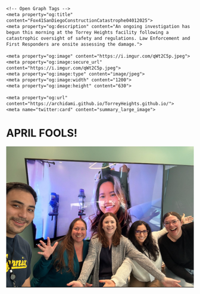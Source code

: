 <!DOCTYPE html>
<html lang="en">
<head>
    <meta charset="UTF-8">
    <meta name="viewport" content="width=device-width, initial-scale=1.0">
    <title>April Fools!</title>

    <!-- Open Graph Tags -->
    <meta property="og:title" content="Fox41SanDiegoConstructionCatastrophe04012025">
    <meta property="og:description" content="An ongoing investigation has begun this morning at the Torrey Heights facility following a catastrophic oversight of safety and regulations. Law Enforcement and First Responders are onsite assessing the damage.">
    
    <meta property="og:image" content="https://i.imgur.com/qWt2C5p.jpeg">
    <meta property="og:image:secure_url" content="https://i.imgur.com/qWt2C5p.jpeg">
    <meta property="og:image:type" content="image/jpeg">
    <meta property="og:image:width" content="1200">
    <meta property="og:image:height" content="630">
    
    <meta property="og:url" content="https://archidami.github.io/TorreyHeights.github.io/">
    <meta name="twitter:card" content="summary_large_image">
</head>
<body>
    <h1>APRIL FOOLS!</h1>
    <img src="April Fools! .png" alt="April Fools Image">
</body>
</html>
